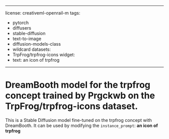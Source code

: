 
---
license: creativeml-openrail-m
tags:
- pytorch
- diffusers
- stable-diffusion
- text-to-image
- diffusion-models-class
- wildcard
datasets:
- TrpFrog/trpfrog-icons
widget:
- text: an icon of trpfrog 
---

# DreamBooth model for the trpfrog concept trained by Prgckwb on the TrpFrog/trpfrog-icons dataset.

This is a Stable Diffusion model fine-tuned on the trpfrog concept with DreamBooth. It can be used by modifying the `instance_prompt`: **an icon of trpfrog**